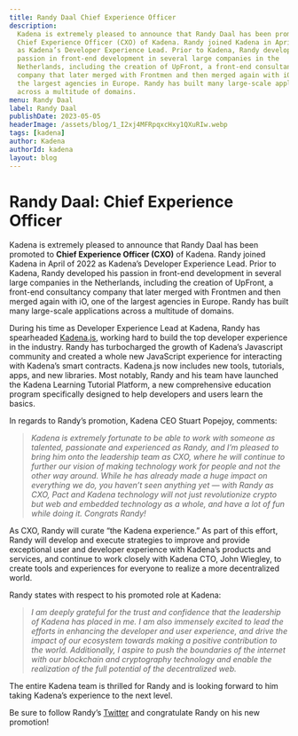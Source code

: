 ```yaml
---
title: Randy Daal Chief Experience Officer
description:
  Kadena is extremely pleased to announce that Randy Daal has been promoted to
  Chief Experience Officer (CXO) of Kadena. Randy joined Kadena in April of 2022
  as Kadena’s Developer Experience Lead. Prior to Kadena, Randy developed his
  passion in front-end development in several large companies in the
  Netherlands, including the creation of UpFront, a front-end consultancy
  company that later merged with Frontmen and then merged again with iO, one of
  the largest agencies in Europe. Randy has built many large-scale applications
  across a multitude of domains.
menu: Randy Daal
label: Randy Daal
publishDate: 2023-05-05
headerImage: /assets/blog/1_I2xj4MFRpqxcHxy1QXuRIw.webp
tags: [kadena]
author: Kadena
authorId: kadena
layout: blog
---
```


# Randy Daal: Chief Experience Officer

Kadena is extremely pleased to announce that Randy Daal has been promoted to
**Chief Experience Officer (CXO)** of Kadena. Randy joined Kadena in April of
2022 as Kadena’s Developer Experience Lead. Prior to Kadena, Randy developed his
passion in front-end development in several large companies in the Netherlands,
including the creation of UpFront, a front-end consultancy company that later
merged with Frontmen and then merged again with iO, one of the largest agencies
in Europe. Randy has built many large-scale applications across a multitude of
domains.

During his time as Developer Experience Lead at Kadena, Randy has spearheaded
[Kadena.js](https://github.com/kadena-community/kadena.js), working hard to
build the top developer experience in the industry. Randy has turbocharged the
growth of Kadena’s Javascript community and created a whole new JavaScript
experience for interacting with Kadena’s smart contracts. Kadena.js now includes
new tools, tutorials, apps, and new libraries. Most notably, Randy and his team
have launched the Kadena Learning Tutorial Platform, a new comprehensive
education program specifically designed to help developers and users learn the
basics.

In regards to Randy’s promotion, Kadena CEO Stuart Popejoy, comments:

> _Kadena is extremely fortunate to be able to work with someone as talented,
> passionate and experienced as Randy, and I’m pleased to bring him onto the
> leadership team as CXO, where he will continue to further our vision of making
> technology work for people and not the other way around. While he has already
> made a huge impact on everything we do, you haven’t seen anything yet — with
> Randy as CXO, Pact and Kadena technology will not just revolutionize crypto
> but web and embedded technology as a whole, and have a lot of fun while doing
> it. Congrats Randy!_

As CXO, Randy will curate “the Kadena experience.” As part of this effort, Randy
will develop and execute strategies to improve and provide exceptional user and
developer experience with Kadena’s products and services, and continue to work
closely with Kadena CTO, John Wiegley, to create tools and experiences for
everyone to realize a more decentralized world.

Randy states with respect to his promoted role at Kadena:

> _I am deeply grateful for the trust and confidence that the leadership of
> Kadena has placed in me. I am also immensely excited to lead the efforts in
> enhancing the developer and user experience, and drive the impact of our
> ecosystem towards making a positive contribution to the world. Additionally, I
> aspire to push the boundaries of the internet with our blockchain and
> cryptography technology and enable the realization of the full potential of
> the decentralized web._

The entire Kadena team is thrilled for Randy and is looking forward to him
taking Kadena’s experience to the next level.

Be sure to follow Randy’s [Twitter](https://twitter.com/Randynamic_4) and
congratulate Randy on his new promotion!
